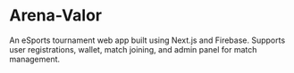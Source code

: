 # Arena-Valor
An eSports tournament web app built using Next.js and Firebase. Supports user registrations, wallet, match joining, and admin panel for match management.
